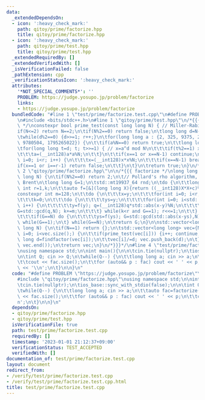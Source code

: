 ```yaml
---
data:
  _extendedDependsOn:
  - icon: ':heavy_check_mark:'
    path: qitoy/prime/factorize.hpp
    title: qitoy/prime/factorize.hpp
  - icon: ':heavy_check_mark:'
    path: qitoy/prime/test.hpp
    title: qitoy/prime/test.hpp
  _extendedRequiredBy: []
  _extendedVerifiedWith: []
  _isVerificationFailed: false
  _pathExtension: cpp
  _verificationStatusIcon: ':heavy_check_mark:'
  attributes:
    '*NOT_SPECIAL_COMMENTS*': ''
    PROBLEM: https://judge.yosupo.jp/problem/factorize
    links:
    - https://judge.yosupo.jp/problem/factorize
  bundledCode: "#line 1 \"test/prime/factorize.test.cpp\"\n#define PROBLEM \"https://judge.yosupo.jp/problem/factorize\"\
    \n#include <bits/stdc++.h>\n#line 1 \"qitoy/prime/test.hpp\"\n/*{{{ prime_test\
    \ */\nconstexpr bool prime_test(const long long N) { // Miller-Rabin test\n\t\
    if(N<=2) return N==2;\n\tif(N%2==0) return false;\n\tlong long d=N-1;\n\tint r=0;\n\
    \twhile(d%2==0) {d>>=1; r++;}\n\tfor(long long a : {2, 325, 9375, 28178, 450775,\
    \ 9780504, 1795265022}) {\n\t\tif(a%N==0) return true;\n\t\tlong long x=1;\n\t\
    \tfor(long long t=d; t; t>>=1) { // x=a^d mod N\n\t\t\tif(t%2==1) x=(__int128)x*a%N;\n\
    \t\t\ta=(__int128)a*a%N;\n\t\t}\n\t\tif(x==1 or x==N-1) continue;\n\t\tfor(int\
    \ i=0; i<r; i++) {\n\t\t\tx=(__int128)x*x%N;\n\t\t\tif(x==N-1) break;\n\t\t\t\
    if(x==1 or i==r-1) return false;\n\t\t}\n\t}\n\treturn true;\n}\n/*}}}*/\n#line\
    \ 2 \"qitoy/prime/factorize.hpp\"\n\n/*{{{ factorize */\nlong long findfactor(long\
    \ long N) {\n\tif(N%2==0) return 2;\n\t// Pollard's rho algorithm, improved by\
    \ Brent\n\tlong long G=1;\n\tstd::mt19937_64 rnd;\n\tdo {\n\t\tlong long x,y=rnd()%(N-1)+1,q=1,ys,c=rnd()%(N-1)+1;\
    \ int r=1,k;\n\t\tauto f=[&](long long X){return ((__int128)X*X+c)%N;};\n\t\t\
    constexpr int m=128;\n\t\tdo {\n\t\t\tx=y;\n\t\t\tfor(int i=0; i<r; i++) y=f(y);\n\
    \t\t\tk=0;\n\t\t\tdo {\n\t\t\t\tys=y;\n\t\t\t\tfor(int i=0; i<std::min(m,r-k);\
    \ i++) {\n\t\t\t\t\ty=f(y); q=(__int128)q*std::abs(x-y)%N;\n\t\t\t\t}\n\t\t\t\t\
    G=std::gcd(q,N); k+=m;\n\t\t\t} while(k<r and G==1); r<<=1;\n\t\t} while (G==1);\n\
    \t\t\tif(G==N) do {\n\t\t\t\tys=f(ys); G=std::gcd(std::abs(x-ys),N);\n\t\t\t}\
    \ while(G==1);\n\t} while(G==N);\n\treturn G;\n}\n\nstd::vector<long long> factorize(long\
    \ long N) {\n\tif(N==1) return {};\n\tstd::vector<long long> vec={N};\n\tfor(std::size_t\
    \ i=0; i<vec.size();) {\n\t\tif(prime_test(vec[i])) {i++; continue;}\n\t\tlong\
    \ long d=findfactor(vec[i]);\n\t\tvec[i]/=d; vec.push_back(d);\n\t}\n\tstd::sort(vec.begin(),\
    \ vec.end());\n\treturn vec;\n}\n/*}}}*/\n#line 4 \"test/prime/factorize.test.cpp\"\
    \nusing namespace std;\n\nint main(){\n\n\tcin.tie(nullptr);\n\tios_base::sync_with_stdio(false);\n\
    \n\tint Q; cin >> Q;\n\twhile(Q--) {\n\t\tlong long a; cin >> a;\n\t\tauto fac=factorize(a);\n\
    \t\tcout << fac.size();\n\t\tfor (auto&& p : fac) cout << ' ' << p;\n\t\tcout\
    \ << '\\n';\n\t}\n\n}\n"
  code: "#define PROBLEM \"https://judge.yosupo.jp/problem/factorize\"\n#include <bits/stdc++.h>\n\
    #include \"qitoy/prime/factorize.hpp\"\nusing namespace std;\n\nint main(){\n\n\
    \tcin.tie(nullptr);\n\tios_base::sync_with_stdio(false);\n\n\tint Q; cin >> Q;\n\
    \twhile(Q--) {\n\t\tlong long a; cin >> a;\n\t\tauto fac=factorize(a);\n\t\tcout\
    \ << fac.size();\n\t\tfor (auto&& p : fac) cout << ' ' << p;\n\t\tcout << '\\\
    n';\n\t}\n\n}\n"
  dependsOn:
  - qitoy/prime/factorize.hpp
  - qitoy/prime/test.hpp
  isVerificationFile: true
  path: test/prime/factorize.test.cpp
  requiredBy: []
  timestamp: '2023-01-01 21:12:37+09:00'
  verificationStatus: TEST_ACCEPTED
  verifiedWith: []
documentation_of: test/prime/factorize.test.cpp
layout: document
redirect_from:
- /verify/test/prime/factorize.test.cpp
- /verify/test/prime/factorize.test.cpp.html
title: test/prime/factorize.test.cpp
---
```

